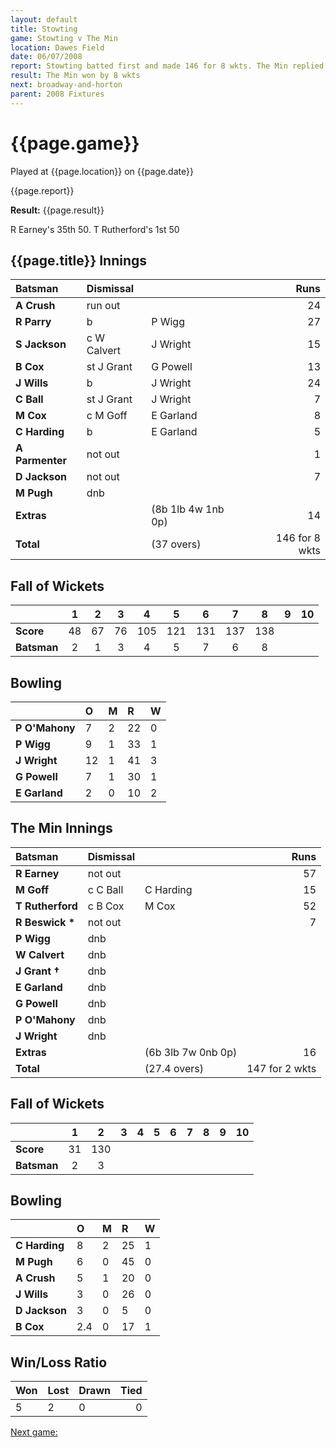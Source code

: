 ```yaml
---
layout: default
title: Stowting
game: Stowting v The Min
location: Dawes Field
date: 06/07/2008
report: Stowting batted first and made 146 for 8 wkts. The Min replied with 147 for 2 wkts
result: The Min won by 8 wkts
next: broadway-and-horton
parent: 2008 Fixtures
---
```


# {{page.game}}

Played at {{page.location}} on {{page.date}}

{{page.report}}

**Result:** {{page.result}}

R Earney's 35th 50. T Rutherford's 1st 50

## {{page.title}} Innings

| Batsman | Dismissal |  | Runs |
|:---|:---|---|---:|
| **A Crush** | run out |  | 24 |
| **R Parry** | b | P Wigg | 27 |
| **S Jackson** | c W Calvert | J Wright | 15 |
| **B Cox** | st J Grant | G Powell | 13 |
| **J Wills** | b | J Wright | 24 |
| **C Ball** | st J Grant | J Wright | 7 |
| **M Cox** | c M Goff | E Garland | 8 |
| **C Harding** | b | E Garland | 5 |
| **A Parmenter** | not out |  | 1 |
| **D Jackson** | not out |  | 7 |
| **M Pugh** | dnb |  |  |
| **Extras** | | (8b 1lb 4w 1nb 0p) | 14 |
| **Total** | | (37 overs) | 146 for 8 wkts |

## Fall of Wickets

| | 1 | 2 | 3 | 4 | 5 | 6 | 7 | 8 | 9 | 10 |
|---|:---:|:---:|:---:|:---:|:---:|:---:|:---:|:---:|:---:|:---:|
| **Score** | 48 | 67 | 76 | 105 | 121 | 131 | 137 | 138 |  |  |
| **Batsman** | 2 | 1 | 3 | 4 | 5 | 7 | 6 | 8 |  |  |

## Bowling

| | O | M | R | W |
|---|:---|:---|:---|:---|
| **P O'Mahony** | 7 | 2 | 22 | 0 |
| **P Wigg** | 9 | 1 | 33 | 1 |
| **J Wright** | 12 | 1 | 41 | 3 |
| **G Powell** | 7 | 1 | 30 | 1 |
| **E Garland** | 2 | 0 | 10 | 2 |

## The Min Innings

| Batsman | Dismissal |  | Runs |
|:---|:---|---|---:|
| **R Earney** | not out |  | 57 |
| **M Goff** | c C Ball | C Harding | 15 |
| **T Rutherford** | c B Cox | M Cox | 52 |
| **R Beswick &#42;** | not out |  | 7 |
| **P Wigg** | dnb |  |  |
| **W Calvert** | dnb |  |  |
| **J Grant &#8224;** | dnb |  |  |
| **E Garland** | dnb |  |  |
| **G Powell** | dnb |  |  |
| **P O'Mahony** | dnb |  |  |
| **J Wright** | dnb |  |  |
| **Extras** | | (6b 3lb 7w 0nb 0p) | 16 |
| **Total** | | (27.4 overs) | 147 for 2 wkts |

## Fall of Wickets

| | 1 | 2 | 3 | 4 | 5 | 6 | 7 | 8 | 9 | 10 |
|---|:---:|:---:|:---:|:---:|:---:|:---:|:---:|:---:|:---:|:---:|
| **Score** | 31 | 130 |  |  |  |  |  |  |  |  |
| **Batsman** | 2 | 3 |  |  |  |  |  |  |  |  |

## Bowling

| | O | M | R | W |
|---|:---|:---|:---|:---|
| **C Harding** | 8 | 2 | 25 | 1 |
| **M Pugh** | 6 | 0 | 45 | 0 |
| **A Crush** | 5 | 1 | 20 | 0 |
| **J Wills** | 3 | 0 | 26 | 0 |
| **D Jackson** | 3 | 0 | 5 | 0 |
| **B Cox** | 2.4 | 0 | 17 | 1 |

## Win/Loss Ratio

| Won | Lost | Drawn | Tied |
|:---|:---|:---|---:|
| 5 | 2 | 0 | 0 |

[Next game:]({{page.next}})